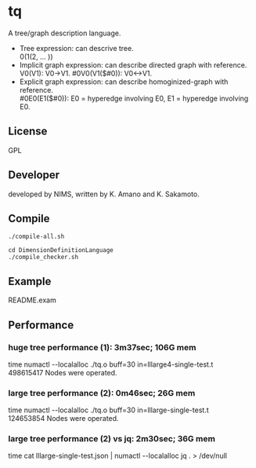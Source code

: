 # tq
A tree/graph description language.
- Tree expression: can descrive tree.    
    0(1(2, ... ))
- Implicit graph expression: can describe directed graph with reference.    
    V0(V1): V0->V1.
    #0V0(V1($#0)): V0<->V1.    
- Explicit graph expression: can describe homoginized-graph with reference.    
    #0E0(E1($#0)): E0 = hyperedge involving E0, E1 = hyperedge involving E0.

## License
GPL    

## Developer
developed by NIMS,
written by K. Amano and K. Sakamoto.

## Compile
```
./compile-all.sh
```

```
cd DimensionDefinitionLanguage
./compile_checker.sh
```
## Example
README.exam

## Performance
### huge tree performance (1): 3m37sec; 106G mem
time numactl --localalloc ./tq.o buff=30 in=lllarge4-single-test.t    
498615417 Nodes were operated.

### large tree performance (2): 0m46sec; 26G mem 
time numactl --localalloc ./tq.o buff=30 in=lllarge-single-test.t    
124653854 Nodes were operated.

### large tree performance (2) vs jq:  2m30sec; 36G mem
time cat lllarge-single-test.json | numactl --localalloc jq . > /dev/null


